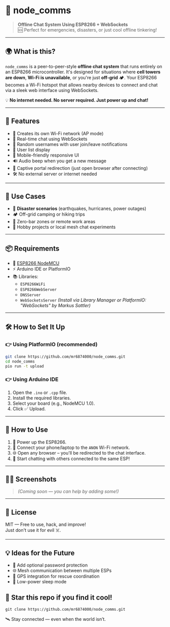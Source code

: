 # 📡 node_comms

> **Offline Chat System Using ESP8266 + WebSockets**  
> 🆘 Perfect for emergencies, disasters, or just cool offline tinkering!

---

## 🌍 What is this?

`node_comms` is a peer-to-peer-style **offline chat system** that runs entirely on an ESP8266 microcontroller. It's designed for situations where **cell towers are down**, **Wi-Fi is unavailable**, or you're just **off-grid** 🏕️. Your ESP8266 becomes a Wi-Fi hotspot that allows nearby devices to connect and chat via a sleek web interface using WebSockets.

💡 **No internet needed. No server required. Just power up and chat!**

---

## 🚀 Features

- 📡 Creates its own Wi-Fi network (AP mode)
- 💬 Real-time chat using WebSockets
- 👥 Random usernames with user join/leave notifications
- 📜 User list display
- 📲 Mobile-friendly responsive UI
- 🔊 Audio beep when you get a new message
- 🔁 Captive portal redirection (just open browser after connecting)
- 🛠️ No external server or internet needed

---

## 🧠 Use Cases

- 🚨 **Disaster scenarios** (earthquakes, hurricanes, power outages)
- 🏕️ Off-grid camping or hiking trips
- 📵 Zero-bar zones or remote work areas
- 🧪 Hobby projects or local mesh chat experiments

---

## 📦 Requirements

- 🔌 [ESP8266 NodeMCU](https://github.com/mr6874000/node_comms.git)
- ⚡ Arduino IDE or PlatformIO
- 📚 Libraries:
  - `ESP8266WiFi`
  - `ESP8266WebServer`
  - `DNSServer`
  - `WebSocketsServer` *(Install via Library Manager or PlatformIO: "WebSockets" by Markus Sattler)*

---

## 🛠️ How to Set It Up

### 👉 Using PlatformIO (recommended)
```bash
git clone https://github.com/mr6874000/node_comms.git
cd node_comms
pio run -t upload
```

### 👉 Using Arduino IDE

1. Open the `.ino` or `.cpp` file.
2. Install the required libraries.
3. Select your board (e.g., NodeMCU 1.0).
4. Click ✅ Upload.

---

## 📱 How to Use

1. 🔌 Power up the ESP8266.
2. 📶 Connect your phone/laptop to the `ANON` Wi-Fi network.
3. 🌐 Open any browser – you'll be redirected to the chat interface.
4. 💬 Start chatting with others connected to the same ESP!

---

## 🧑‍💻 Screenshots

> _(Coming soon — you can help by adding some!)_

---

## 📜 License

MIT — Free to use, hack, and improve!  
Just don't use it for evil ☠️.

---

## 💡 Ideas for the Future

- 🔐 Add optional password protection
- 🌐 Mesh communication between multiple ESPs
- 🧭 GPS integration for rescue coordination
- 🔋 Low-power sleep mode


## 🌟 Star this repo if you find it cool!

```
git clone https://github.com/mr6874000/node_comms.git
```

🛰️ Stay connected — even when the world isn’t.


